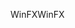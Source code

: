 <span data-ttu-id="13868-101">WinFX</span><span class="sxs-lookup"><span data-stu-id="13868-101">WinFX</span></span>